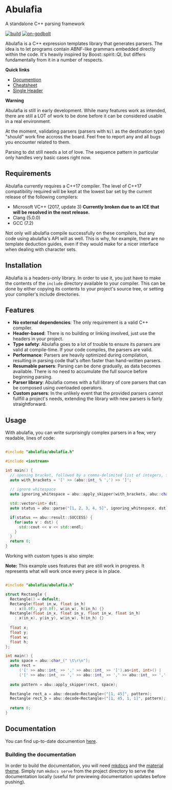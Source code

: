# Abulafia
A standalone C++ parsing framework

[![build][badge.build]][build]
[![on-godbolt][badge.on-godbolt]][on-godbolt]

[badge.build]: https://travis-ci.org/FrancoisChabot/abulafia.svg?branch=master
[badge.coverage]: https://coveralls.io/repos/github/FrancoisChabot/abulafia/badge.svg?branch=master
[badge.on-godbolt]: https://img.shields.io/badge/on-godbolt-376666.svg

[build]: https://travis-ci.org/FrancoisChabot/abulafia
[coverage]: https://coveralls.io/github/FrancoisChabot/abulafia?branch=master
[on-godbolt]: https://godbolt.org/g/Zq7Eb1

Abulafia is a C++ expression templates library that generates parsers. The idea is to let programs contain ABNF-like grammars embedded directly within the code. It's heavily inspired by Boost::spirit::QI, but differs fundamentally from it in a number of respects.

**Quick links**
- [Documention](https://francoischabot.github.io/abulafia/)
- [Cheatsheet](https://francoischabot.github.io/abulafia/reference/)
- [Single Header](https://raw.githubusercontent.com/FrancoisChabot/abulafia/single_header/include/abulafia/abulafia_all.h)

**Warning**

Abulafia is still in early development. While many features work as intended, there are still a LOT of work to be done before it can 
be considered usable in a real environment.

At the moment, validating parsers (parsers with `Nil` as the destination type) "should" work fine accross the board. Feel free to report any and all bugs you encounter related to them. 

Parsing to dst still needs a lot of love. The sequence pattern in particular only handles very basic cases right now.

## Requirements

Abulafia currently requires a C++17 compiler. The level of C++17 compatibility required will be kept at the lowest bar set by the current release of the following compilers:

- Microsoft VC++ (2017, update 3) **Currently broken due to an ICE that will be resolved in the next release.**
- Clang (5.0.0)
- GCC (7.2)

Not only will abulafia compile successfully on these compilers, but any code using abulafia's API will as well. This is why, for example, there are no template deduction guides, even if they would make for a nicer interface when dealing with character sets.

## Installation

Abulafia is a headers-only library. In order to use it, you just have to make the contents of the `include` directory available to your compiler. This can be done by either copying its contents to your project's source tree, or setting your compiler's include directories.

## Features

- **No external dependencies**: The only requirement is a valid C++ compiler.
- **Header-based**: There is no building or linking involved, just use the headers in your project.
- **Type safety**: Abulafia goes to a lot of trouble to ensure its parsers are valid at compile-time. If your code compiles, the parsers are valid.
- **Performance**: Parsers are heavily optimized during compilation, resulting in parsing code that's often faster than hand-written parsers.
- **Resumable parsers**: Parsing can be done gradually, as data becomes available. There is no need to accumulate the full source before beginning parsing. 
- **Parser library**: Abulafia comes with a full library of core parsers that can be composed using overloaded operators. 
- **Custom parsers**: In the unlikely event that the provided parsers cannot fullfill a project's needs, extending the library with new parsers is fairly straightforward.

## Usage

With abulafia, you can write surprisingly complex parsers in a few, very readable, lines of code:

```c++

#include "abulafia/abulafia.h"

#include <iostream>

int main() {
  // opening bracket, followed by a comma-delimited list of integers, followed by a closing bracket.
  auto with_brackets = '[' >> (abu::int_ % ',') >> ']';
  
  // ignore whitespace
  auto ignoring_whitespace = abu::apply_skipper(with_brackets, abu::char_(" \t\r\n"));

  std::vector<int> dst;
  auto status = abu::parse("[1, 2, 3, 4, 5]", ignoring_whitespace, dst);

  if(status == abu::result::SUCCESS) {
    for(auto v : dst) {
      std::cout << v << std::endl;
    }
  }
  return 0;
}
```

Working with custom types is also simple:

**Note:** This example uses features that are still work in progress. It represents what will work once every piece is in place.
```c++

#include "abulafia/abulafia.h"

struct Rectangle {
  Rectangle() = default;
  Rectangle(float in_w, float in_h) 
    : x(0.0f), y(0.0f), w(in_w), h(in_h) {}
  Rectangle(float in_x, float in_y, float in_w, float in_h) 
    : x(in_x), y(in_y), w(in_w), h(in_h) {}
  
  float x;
  float y;
  float w;
  float h;
};

int main() {
  auto space = abu::char_(" \t\r\n");
  auto rect = 
      ('[' >> abu::int_ >> ',' >> abu::int_ >> ']').as<int, int>() |
      ('[' >> abu::int_ >> ',' >> abu::int_ >> ',' >> abu::int_ >> ',' >> abu::int_ >> ']').as<int, int, int, int>();
 
  auto pattern = abu::apply_skipper(rect, space);

  Rectangle rect_a = abu::decode<Rectangle>("[1, 45]", pattern);
  Rectangle rect_b = abu::decode<Rectangle>("[1, 45, 1, 1]", pattern);
  
  return 0;
}


```

## Documentation

You can find up-to-date documention [here](https://francoischabot.github.io/abulafia/).

### Building the documentation

In order to build the documentation, you will need [mkdocs](http://www.mkdocs.org/) and the [material theme](http://squidfunk.github.io/mkdocs-material/). Simply run `mkdocs serve` from the project directory to serve the documentation locally (useful for previewing documentation updates before pushing).
